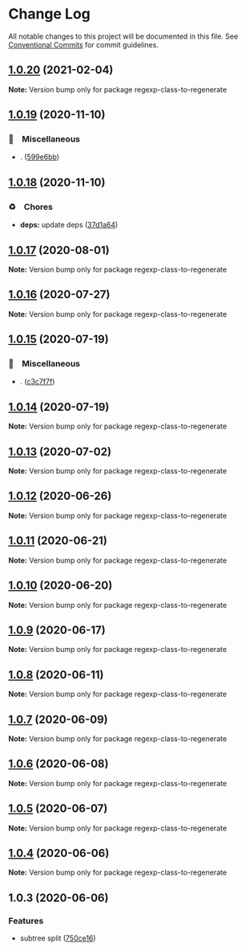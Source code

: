 # Change Log

All notable changes to this project will be documented in this file.
See [Conventional Commits](https://conventionalcommits.org) for commit guidelines.

## [1.0.20](https://github.com/bluelovers/ws-regexp/compare/regexp-class-to-regenerate@1.0.19...regexp-class-to-regenerate@1.0.20) (2021-02-04)

**Note:** Version bump only for package regexp-class-to-regenerate





## [1.0.19](https://github.com/bluelovers/ws-regexp/compare/regexp-class-to-regenerate@1.0.18...regexp-class-to-regenerate@1.0.19) (2020-11-10)


### 🔖　Miscellaneous

* . ([599e6bb](https://github.com/bluelovers/ws-regexp/commit/599e6bb14bb2694b92edc63b005f682e13474697))





## [1.0.18](https://github.com/bluelovers/ws-regexp/compare/regexp-class-to-regenerate@1.0.17...regexp-class-to-regenerate@1.0.18) (2020-11-10)


### ♻️　Chores

* **deps:** update deps ([37d1a64](https://github.com/bluelovers/ws-regexp/commit/37d1a64a224cce19d5a738d1f64f45c60f8af31a))





## [1.0.17](https://github.com/bluelovers/ws-regexp/compare/regexp-class-to-regenerate@1.0.16...regexp-class-to-regenerate@1.0.17) (2020-08-01)

**Note:** Version bump only for package regexp-class-to-regenerate





## [1.0.16](https://github.com/bluelovers/ws-regexp/compare/regexp-class-to-regenerate@1.0.15...regexp-class-to-regenerate@1.0.16) (2020-07-27)

**Note:** Version bump only for package regexp-class-to-regenerate





## [1.0.15](https://github.com/bluelovers/ws-regexp/compare/regexp-class-to-regenerate@1.0.14...regexp-class-to-regenerate@1.0.15) (2020-07-19)


### 🔖　Miscellaneous

* . ([c3c7f7f](https://github.com/bluelovers/ws-regexp/commit/c3c7f7fc30adc9cd3fc116cc5cf11a0cc0911e16))





## [1.0.14](https://github.com/bluelovers/ws-regexp/compare/regexp-class-to-regenerate@1.0.13...regexp-class-to-regenerate@1.0.14) (2020-07-19)

**Note:** Version bump only for package regexp-class-to-regenerate





## [1.0.13](https://github.com/bluelovers/ws-regexp/compare/regexp-class-to-regenerate@1.0.12...regexp-class-to-regenerate@1.0.13) (2020-07-02)

**Note:** Version bump only for package regexp-class-to-regenerate





## [1.0.12](https://github.com/bluelovers/ws-regexp/compare/regexp-class-to-regenerate@1.0.11...regexp-class-to-regenerate@1.0.12) (2020-06-26)

**Note:** Version bump only for package regexp-class-to-regenerate





## [1.0.11](https://github.com/bluelovers/ws-regexp/compare/regexp-class-to-regenerate@1.0.10...regexp-class-to-regenerate@1.0.11) (2020-06-21)

**Note:** Version bump only for package regexp-class-to-regenerate





## [1.0.10](https://github.com/bluelovers/ws-regexp/compare/regexp-class-to-regenerate@1.0.9...regexp-class-to-regenerate@1.0.10) (2020-06-20)

**Note:** Version bump only for package regexp-class-to-regenerate





## [1.0.9](https://github.com/bluelovers/ws-regexp/compare/regexp-class-to-regenerate@1.0.8...regexp-class-to-regenerate@1.0.9) (2020-06-17)

**Note:** Version bump only for package regexp-class-to-regenerate





## [1.0.8](https://github.com/bluelovers/ws-regexp/compare/regexp-class-to-regenerate@1.0.7...regexp-class-to-regenerate@1.0.8) (2020-06-11)

**Note:** Version bump only for package regexp-class-to-regenerate





## [1.0.7](https://github.com/bluelovers/ws-regexp/compare/regexp-class-to-regenerate@1.0.6...regexp-class-to-regenerate@1.0.7) (2020-06-09)

**Note:** Version bump only for package regexp-class-to-regenerate





## [1.0.6](https://github.com/bluelovers/ws-regexp/compare/regexp-class-to-regenerate@1.0.5...regexp-class-to-regenerate@1.0.6) (2020-06-08)

**Note:** Version bump only for package regexp-class-to-regenerate





## [1.0.5](https://github.com/bluelovers/ws-regexp/compare/regexp-class-to-regenerate@1.0.4...regexp-class-to-regenerate@1.0.5) (2020-06-07)

**Note:** Version bump only for package regexp-class-to-regenerate





## [1.0.4](https://github.com/bluelovers/ws-regexp/compare/regexp-class-to-regenerate@1.0.3...regexp-class-to-regenerate@1.0.4) (2020-06-06)

**Note:** Version bump only for package regexp-class-to-regenerate





## 1.0.3 (2020-06-06)


### Features

* subtree split ([750ce16](https://github.com/bluelovers/ws-regexp/commit/750ce163a8c82f56223e23b9e6a429b3dd15cf53))
